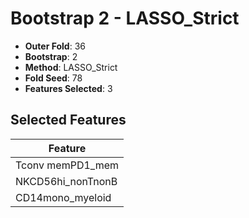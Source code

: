 # Bootstrap 2 - LASSO_Strict

- **Outer Fold**: 36
- **Bootstrap**: 2
- **Method**: LASSO_Strict
- **Fold Seed**: 78
- **Features Selected**: 3

## Selected Features

| Feature |
|---------|
| Tconv memPD1_mem |
| NKCD56hi_nonTnonB |
| CD14mono_myeloid |
